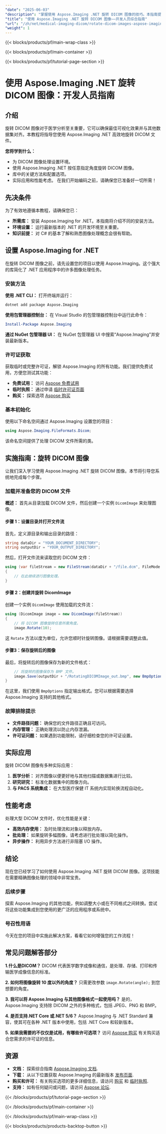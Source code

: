 ```yaml
---
"date": "2025-06-03"
"description": "掌握使用 Aspose.Imaging .NET 旋转 DICOM 图像的技巧。本指南提供分步说明和实际应用。"
"title": "使用 Aspose.Imaging .NET 旋转 DICOM 图像——开发人员综合指南"
"url": "/zh/net/medical-imaging-dicom/rotate-dicom-images-aspose-imaging-net/"
"weight": 1
---
```


{{< blocks/products/pf/main-wrap-class >}}

{{< blocks/products/pf/main-container >}}

{{< blocks/products/pf/tutorial-page-section >}}
# 使用 Aspose.Imaging .NET 旋转 DICOM 图像：开发人员指南

## 介绍
旋转 DICOM 图像对于医学分析至关重要，它可以确保最佳可视化效果并与其他数据集对齐。本教程将指导您使用 Aspose.Imaging .NET 高效地旋转 DICOM 文件。

**您将学到什么：**
- 为 DICOM 图像处理设置环境。
- 使用 Aspose.Imaging .NET 按任意指定角度旋转 DICOM 图像。
- 库中的关键方法和配置选项。
- 实际应用和性能考虑。
在我们开始编码之前，请确保您已准备好一切所需！

## 先决条件
为了有效地遵循本教程，请确保您已：
- **所需库：** 安装 Aspose.Imaging for .NET。本指南将介绍不同的安装方法。
- **环境设置：** 运行最新版本的 .NET 的开发环境至关重要。
- **知识前提：** 对 C# 的基本了解和熟悉图像处理概念会很有帮助。

## 设置 Aspose.Imaging for .NET
在旋转 DICOM 图像之前，请先设置您的项目以使用 Aspose.Imaging。这个强大的库简化了 .NET 应用程序中的许多图像处理任务。

### 安装方法
**使用 .NET CLI：**
打开终端并运行：
```bash
dotnet add package Aspose.Imaging
```

**使用包管理器控制台：**
在 Visual Studio 的包管理器控制台中运行此命令：
```powershell
Install-Package Aspose.Imaging
```

**通过 NuGet 包管理器 UI：**
在 NuGet 包管理器 UI 中搜索“Aspose.Imaging”并安装最新版本。

### 许可证获取
获取临时或完整许可证，解锁 Aspose.Imaging 的所有功能。我们提供免费试用，方便您测试其功能：
- **免费试用：** 访问 [Aspose 免费试用](https://releases.aspose.com/imaging/net/)
- **临时执照：** 通过申请 [临时许可证页面](https://purchase.aspose.com/temporary-license/)
- **购买：** 探索选项 [Aspose 购买](https://purchase.aspose.com/buy)

### 基本初始化
使用以下命名空间通过 Aspose.Imaging 设置您的项目：
```csharp
using Aspose.Imaging.FileFormats.Dicom;
```
该命名空间提供了处理 DICOM 文件所需的类。

## 实施指南：旋转 DICOM 图像
让我们深入学习使用 Aspose.Imaging .NET 旋转 DICOM 图像。本节将引导您系统地完成每个步骤。

### 加载并准备您的 DICOM 文件
**概述：**
首先从目录加载 DICOM 文件，然后创建一个实例 `DicomImage` 来处理图像。

#### 步骤 1：设置目录并打开文件流
首先，定义源目录和输出目录的路径：
```csharp
string dataDir = "YOUR_DOCUMENT_DIRECTORY";
string outputDir = "YOUR_OUTPUT_DIRECTORY";
```
然后，打开文件流来读取您的 DICOM 文件：
```csharp
using (var fileStream = new FileStream(dataDir + "/file.dcm", FileMode.Open, FileAccess.Read))
{
    // 在此继续进行图像处理。
}
```

#### 步骤 2：创建并旋转 DicomImage
创建一个实例 `DicomImage` 使用加载的文件流：
```csharp
using (DicomImage image = new DicomImage(fileStream))
{
    // 将 DICOM 图像旋转任意所需角度。
    image.Rotate(10);
```
这 `Rotate` 方法以度为单位，允许您顺时针旋转图像。请根据需要调整此值。

#### 步骤3：保存旋转后的图像
最后，将旋转后的图像保存为新的文件格式：
```csharp
    // 将旋转的图像保存为 BMP 文件。
    image.Save(outputDir + "/RotatingDICOMImage_out.bmp", new BmpOptions());
}
```
在这里，我们使用 `BmpOptions` 指定输出格式。您可以根据需要选择 Aspose.Imaging 支持的其他格式。

### 故障排除提示
- **文件路径问题：** 确保您的文件路径正确且可访问。
- **内存管理：** 正确处理流以防止内存泄漏。
- **许可证问题：** 如果遇到功能限制，请仔细检查您的许可证设置。

## 实际应用
旋转 DICOM 图像有多种实际应用：
1. **医学分析：** 对齐图像以便更好地与其他扫描或数据集进行比较。
2. **研究研究：** 标准化数据集中的图像方向。
3. **与 PACS 系统集成：** 在大型医疗保健 IT 系统内实现轮换流程自动化。

## 性能考虑
处理大型 DICOM 文件时，优化性能是关键：
- **高效内存使用：** 及时处理流和对象以释放内存。
- **批处理：** 如果旋转多幅图像，请考虑进行批处理以简化操作。
- **异步操作：** 利用异步方法进行非阻塞 I/O 操作。

## 结论
现在您已经学习了如何使用 Aspose.Imaging .NET 旋转 DICOM 图像。这项技能在需要精确图像处理的领域中非常宝贵。

### 后续步骤
探索 Aspose.Imaging 的其他功能，例如调整大小或在不同格式之间转换。尝试将这些功能集成到您使用的更广泛的应用程序或系统中。

### 号召性用语
今天在您的项目中实施此解决方案，看看它如何增强您的工作流程！

## 常见问题解答部分
**1.什么是DICOM？**
DICOM 代表医学数字成像和通信，是处理、存储、打印和传输医学成像信息的标准。

**2. 如何将图像旋转 10 度以外的角度？**
只需更改参数 `image.Rotate(angle);` 到您想要的角度。

**3. 我可以将 Aspose.Imaging 与其他图像格式一起使用吗？**
是的，Aspose.Imaging 支持除 DICOM 之外的多种格式，包括 JPEG、PNG 和 BMP。

**4. 是否支持.NET Core 或.NET 5/6？**
Aspose.Imaging 与 .NET Standard 兼容，使其可在各种 .NET 版本中使用，包括 .NET Core 和较新版本。

**5. 如果我需要的不仅仅是试用，有哪些许可选项？**
访问 [Aspose 购买](https://purchase.aspose.com/buy) 有关购买适合您需求的许可证的信息。

## 资源
- **文档：** 探索综合指南 [Aspose.Imaging 文档](https://reference。aspose.com/imaging/net/).
- **下载：** 从以下位置获取 Aspose.Imaging 的最新版本 [发布页面](https://releases。aspose.com/imaging/net/).
- **购买和许可：** 有关购买选项的更多详细信息，请访问 [购买](https://purchase.aspose.com/buy) 和 [临时执照](https://purchase。aspose.com/temporary-license/).
- **支持：** 如有任何疑问或问题，请访问 [Aspose 论坛](https://forum。aspose.com/c/imaging/10).

{{< /blocks/products/pf/tutorial-page-section >}}

{{< /blocks/products/pf/main-container >}}

{{< /blocks/products/pf/main-wrap-class >}}

{{< blocks/products/products-backtop-button >}}
